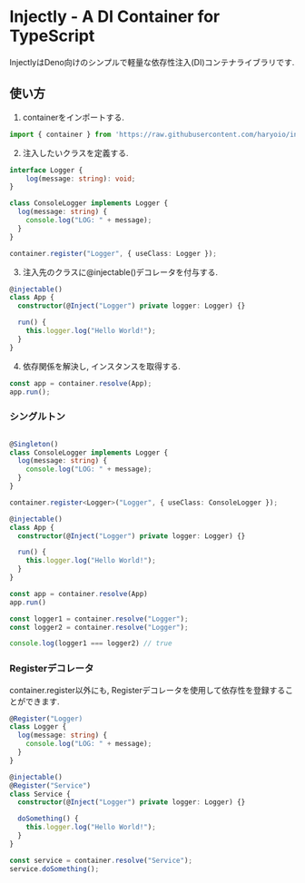 # Injectly - A DI Container for TypeScript

InjectlyはDeno向けのシンプルで軽量な依存性注入(DI)コンテナライブラリです.

## 使い方

1. containerをインポートする.

```typescript
import { container } from 'https://raw.githubusercontent.com/haryoio/injectly/main/container.ts';
```

2. 注入したいクラスを定義する.

```typescript
interface Logger {
    log(message: string): void;
}

class ConsoleLogger implements Logger {
  log(message: string) {
    console.log("LOG: " + message);
  }
}

container.register("Logger", { useClass: Logger });
```

3. 注入先のクラスに@injectable()デコレータを付与する.

```typescript
@injectable()
class App {
  constructor(@Inject("Logger") private logger: Logger) {}

  run() {
    this.logger.log("Hello World!");
  }
}
```

4. 依存関係を解決し, インスタンスを取得する.

```typescript
const app = container.resolve(App);
app.run();
```

### シングルトン

```typescript

@Singleton()
class ConsoleLogger implements Logger {
  log(message: string) {
    console.log("LOG: " + message);
  }
}

container.register<Logger>("Logger", { useClass: ConsoleLogger });

@injectable()
class App {
  constructor(@Inject("Logger") private logger: Logger) {}

  run() {
    this.logger.log("Hello World!");
  }
}

const app = container.resolve(App)
app.run()

const logger1 = container.resolve("Logger");
const logger2 = container.resolve("Logger");

console.log(logger1 === logger2) // true

```

### Registerデコレータ

container.register以外にも, Registerデコレータを使用して依存性を登録することができます.

```typescript
@Register("Logger)
class Logger {
  log(message: string) {
    console.log("LOG: " + message);
  }
}

@injectable()
@Register("Service")
class Service {
  constructor(@Inject("Logger") private logger: Logger) {}

  doSomething() {
    this.logger.log("Hello World!");
  }
}

const service = container.resolve("Service");
service.doSomething();
```
